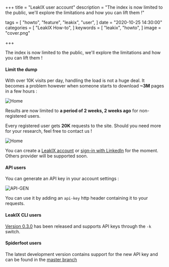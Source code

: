 +++
title = "LeakIX user account"
description = "The index is now limited to the public, we'll explore the limitations and how you can lift them !"

tags = [
    "howto",
    "feature",
    "leakix",
    "user",
]
date = "2020-10-25 14:30:00"
categories = [
    "LeakIX How-to",
]
keywords = [
    "leakix",
    "howto",
]
image = "cover.png"

+++

The index is now limited to the public, we'll explore the limitations and how
you can lift them !

<!--more-->

#### Limit the dump

With over 10K visits per day, handling the load is not a huge deal. It becomes a
problem however when someone starts to download **~3M** pages in a few hours :

![Home](/leakix/v2/dump.png)

Results are now limited to **a period of 2 weeks, 2 weeks ago** for
non-registered users.

Every registered user gets **20K** requests to the site. Should you need more
for your research, feel free to contact us !

![Home](/leakix/v2/login.png)

You can create a [LeakIX account](https://leakix.net/auth/register) or
[sign-in with LinkedIn](https://leakix.net/auth/login) for the moment. Others
provider will be supported soon.

#### API users

You can generate an API key in your account settings :

![API-GEN](/leakix/v2/api-gen.png)

You can use it by adding an `api-key` http header containing it to your
requests.

#### LeakIX CLI users

[Version 0.3.0](https://github.com/LeakIX/LeakIXClient/releases/tag/0.3.0) has
been released and supports API keys through the `-k` switch.

#### Spiderfoot users

The latest development version contains support for the new API key and can be
found in the [master branch](https://github.com/smicallef/spiderfoot)

[leakix]: https://leakix.net/
